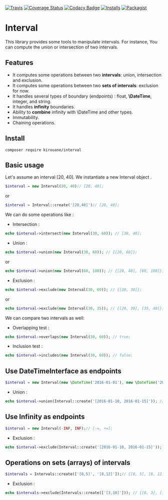[![Travis](https://img.shields.io/travis/Kirouane/interval/master.svg)](http://travis-ci.org/Kirouane/interval)
[![Coverage Status](https://coveralls.io/repos/github/Kirouane/interval/badge.svg)](https://coveralls.io/github/Kirouane/interval)
[![Codacy Badge](https://api.codacy.com/project/badge/Grade/783c18637e574894bc6a37e1c5c75e93)](https://www.codacy.com/app/Kirouane/interval?utm_source=github.com&amp;utm_medium=referral&amp;utm_content=Kirouane/interval&amp;utm_campaign=Badge_Grade)
[![Installs](https://img.shields.io/packagist/dt/Kirouane/interval.svg)](https://packagist.org/packages/Kirouane/interval/stats)
[![Packagist](https://img.shields.io/packagist/v/Kirouane/interval.svg)](https://packagist.org/packages/Kirouane/interval)

Interval
======

This library provides some tools to manipulate intervals. For instance, You can compute the union or intersection of two intervals.

Features
------

* It computes some operations between two **intervals**: union, intersection and exclusion.
* It computes some operations between two **sets of intervals**: exclusion for now.
* It handles several types of boundary (endpoints) : float, **\DateTime**, integer, and string. 
* It handles **infinity** boundaries.
* Ability to **combine** infinity with \DateTime and other types.
* Immutability.
* Chaining operations.

Install
------

`composer require kirouane/interval`

Basic usage
---------

Let's assume an interval [20, 40].
We instantiate a new Interval object .

```php
$interval = new Interval(20, 40)// [20, 40];
```

or

```php
$interval = Interval::create('[20,40]')// [20, 40];
```


We can do some operations like : 
* Intersection : 

```php
echo $interval->intersect(new Interval(30, 60)); // [30, 40];
```

* Union : 

```php
echo $interval->union(new Interval(30, 60)); // {[20, 60]};
```

or

```php
echo $interval->union(new Interval(60, 100)); // {[20, 40], [60, 100]};
```

* Exclusion : 

```php
echo $interval->exclude(new Interval(30, 60)); // {[20, 30]};
```

or

```php
echo $interval->exclude(new Interval(30, 35)); // {[20, 30], [35, 40]};
```

We can compare two intervals as well: 
* Overlapping test : 

```php
echo $interval->overlaps(new Interval(30, 60)); // true;
```

* Inclusion test : 

```php
echo $interval->includes(new Interval(30, 60)); // false;
```
Use DateTimeInterface as endpoints
---------

```php
$interval = new Interval(new \DateTime('2016-01-01'), new \DateTime('2016-01-10'))// [2016-01-01T00:00:00+01:00, 2016-01-10T00:00:00+01:00];
```

* Union : 

```php
echo $interval->union(Interval::create('[2016-01-10, 2016-01-15]')); // {[2016-01-01T00:00:00+01:00, 2016-01-15T00:00:00+01:00]};
```

Use Infinity as endpoints
---------

```php
$interval = new Interval(-INF, INF);// [-∞, +∞];
```

* Exclusion : 

```php
echo $interval->exclude(Interval::create('[2016-01-10, 2016-01-15]')); // {[-∞, 2016-01-10T00:00:00+01:00], [2016-01-15T00:00:00+01:00, +∞]};
```

Operations on sets (arrays) of intervals
---------

```php
$intervals = Intervals::create(['[0,5]', '[8,12]']);// {[0, 5], [8, 12]};
```

* Exclusion : 

```php
echo $intervals->exclude(Intervals::create(['[3,10]'])); // {[0, 3], [10, 12]};
```

